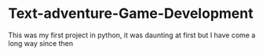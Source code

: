 # Text-adventure-Game-Development
This was my first project in python, it was daunting at first but I have come a long way since then
